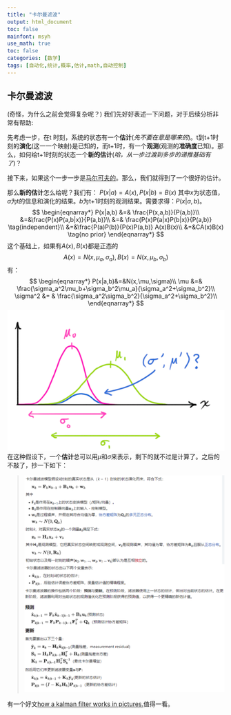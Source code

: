 ```yaml
---
title: "卡尔曼滤波"
output: html_document
toc: false
mainfont: msyh
use_math: true
toc: false
categories: [数学]
tags: [自动化,统计,概率,估计,math,自动控制]
---
```

<meta http-equiv='Content-Type' content='text/html; charset=utf-8' />

## 卡尔曼滤波
(奇怪，为什么之前会觉得复杂呢？)
我们先好好表述一下问题，对于后续分析非常有帮助:

先考虑一步，在t 时刻，系统的状态有一个**估计**(*先不要在意是哪来的*)。t到t+1时刻的**演化**(这一一个映射)是已知的，而t+1时，有一个**观测**(观测的**准确度**已知)。那么，如何给t+1时刻的状态一个**新的估计**(*哈，从一步过渡到多步的递推基础有了*)？

接下来，如果这个一步一步是<u>马尔可夫的</u>。那么，我们就得到了一个很好的估计。

那么**新的估计**怎么给呢？我们有：
$P(x | a) = A(x), P(x | b) = B(x)$
其中$x$为状态值，$a$为t的信息和演化的结果。$b$为t+1时刻的观测结果。需要求得：$P(x|a,b)$。
$$
\begin{eqnarray*}
P(x|a,b) &=& \frac{P(x,a,b)}{P(a,b)}\\
&=&\frac{P(x)P(a,b|x)}{P(a,b)}\\
&=& \frac{P(x)P(a|x)P(b|x)}{P(a,b)} \tag{independent}\\
&=&\frac{P(a)P(b)}{P(x)P(a,b)} A(x)B(x)\\
&=&CA(x)B(x) \tag{no prior}
\end{eqnarray*}
$$
这个基础上，如果有$A(x),B(x)$都是正态的$$A(x)=N(x,\mu_a,\sigma_a) , B(x) = N(x,\mu_b,\sigma_b)$$有：
$$
\begin{eqnarray*}
P(x|a,b)&=&N(x,\mu,\sigma)\\
\mu &=& \frac{\sigma_a^2\mu_b+\sigma_b^2\mu_a}{\sigma_a^2+\sigma_b^2}\\
\sigma^2 &= & \frac{\sigma_a^2\sigma_b^2}{\sigma_a^2+\sigma_b^2}\\
\end{eqnarray*}
$$
![normal_supperpose](./img/normal_sup.png)
在这种假设下，一个**估计**总可以用$\mu$和$\sigma$来表示，剩下的就不过是计算了。之后的不敲了，抄一下如下：
> ![kalman_from_wiki](./img/kalman_from_wiki.png)

有一个好文[how a kalman filter works in pictures.](https://www.bzarg.com/p/how-a-kalman-filter-works-in-pictures/)值得一看。
